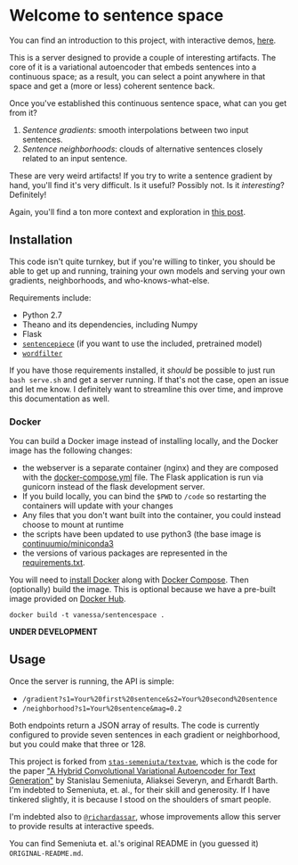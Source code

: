 # Welcome to sentence space

You can find an introduction to this project, with interactive demos, [here](https://www.robinsloan.com/voyages-in-sentence-space).

This is a server designed to provide a couple of interesting artifacts. The core of it is a variational autoencoder that embeds sentences into a continuous space; as a result, you can select a point anywhere in that space and get a (more or less) coherent sentence back.

Once you've established this continuous sentence space, what can you get from it?

1. *Sentence gradients*: smooth interpolations between two input sentences.
2. *Sentence neighborhoods*: clouds of alternative sentences closely related to an input sentence.

These are very weird artifacts! If you try to write a sentence gradient by hand, you'll find it's very difficult. Is it useful? Possibly not. Is it _interesting_? Definitely!

Again, you'll find a ton more context and exploration in [this post](https://www.robinsloan.com/voyages-in-sentence-space).

## Installation
This code isn't quite turnkey, but if you're willing to tinker, you should be able to get up and running, training your own models and serving your own gradients, neighborhoods, and who-knows-what-else.

Requirements include:

* Python 2.7
* Theano and its dependencies, including Numpy
* Flask
* [`sentencepiece`](https://github.com/google/sentencepiece) (if you want to use the included, pretrained model)
* [`wordfilter`](https://github.com/dariusk/wordfilter)

If you have those requirements installed, it _should_ be possible to just run `bash serve.sh` and get a server running. If that's not the case, open an issue and let me know. I definitely want to streamline this over time, and improve this documentation as well.

### Docker
You can build a Docker image instead of installing locally, and the Docker image has the following changes:

 - the webserver is a separate container (nginx) and they are composed with the [docker-compose.yml](docker-compose.yml) file. The Flask application is run via gunicorn instead of the flask development server.
 - If you build locally, you can bind the `$PWD` to `/code` so restarting the containers will update with your changes
 - Any files that you don't want built into the container, you could instead choose to mount at runtime
 - the scripts have been updated to use python3 (the base image is [continuumio/miniconda3](https://hub.docker.com/r/continuumio/miniconda3/)
 - the versions of various packages are represented in the [requirements.txt](requirements.txt).

You will need to [install Docker](https://docs.docker.com/install/) along with [Docker Compose](https://docs.docker.com/compose/install/). Then (optionally) build the image. This is optional because we have a pre-built image provided on [Docker Hub]().


```
docker build -t vanessa/sentencespace .
```

**UNDER DEVELOPMENT**

## Usage
Once the server is running, the API is simple:

* `/gradient?s1=Your%20first%20sentence&s2=Your%20second%20sentence`
* `/neighborhood?s1=Your%20sentence&mag=0.2`

Both endpoints return a JSON array of results. The code is currently configured to provide seven sentences in each gradient or neighborhood, but you could make that three or 128.

This project is forked from [`stas-semeniuta/textvae`](https://github.com/stas-semeniuta/textvae), which is the code for the paper ["A Hybrid Convolutional Variational Autoencoder for Text Generation"](https://arxiv.org/abs/1702.02390) by Stanislau Semeniuta, Aliaksei Severyn, and Erhardt Barth. I'm indebted to Semeniuta, et. al., for their skill and generosity. If I have tinkered slightly, it is because I stood on the shoulders of smart people.

I'm indebted also to [`@richardassar`](https://github.com/richardassar), whose improvements allow this server to provide results at interactive speeds.

You can find Semeniuta et. al.'s original README in (you guessed it) `ORIGINAL-README.md`.
